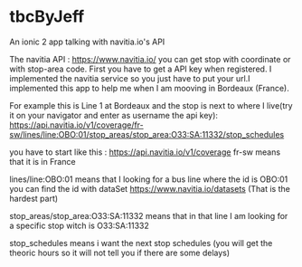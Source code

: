 # tbcByJeff
An ionic 2 app talking with navitia.io's API

The navitia API : https://www.navitia.io/
you can get stop with coordinate or with stop-area code.
First you have to get a API key when registered.
I implemented the navitia service so you just have to put your url.I implemented this app to help me when I am mooving in Bordeaux (France). 

For example this is Line 1 at Bordeaux and the stop is next to where I live(try it on your navigator and enter as username the api key):
https://api.navitia.io/v1/coverage/fr-sw/lines/line:OBO:01/stop_areas/stop_area:O33:SA:11332/stop_schedules

you have to start like this : https://api.navitia.io/v1/coverage
fr-sw means that it is in France

lines/line:OBO:01 means that I looking for a bus line where the id is OBO:01 
you can find the id with dataSet https://www.navitia.io/datasets (That is the hardest part) 

stop_areas/stop_area:O33:SA:11332 means that in that line I am looking for a specific stop witch is O33:SA:11332

stop_schedules means i want the next stop schedules (you will get the theoric hours so it will not tell you if there are some delays)


